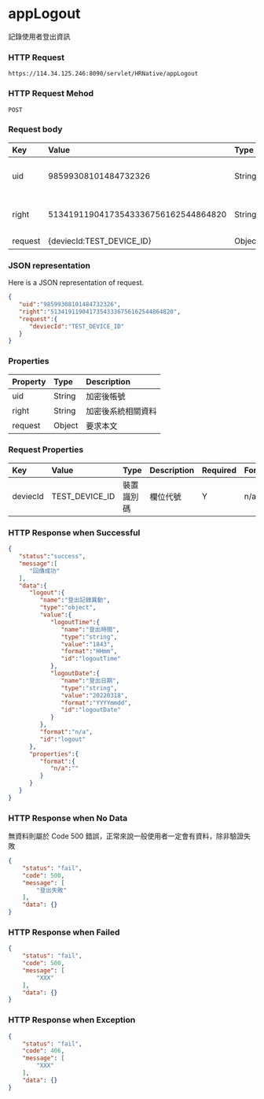 # appLogout
記錄使用者登出資訊

### HTTP Request
```
https://114.34.125.246:8090/servlet/HRNative/appLogout
```

### HTTP Request Mehod
```
POST
```

### Request body
| Key | Value | Type | Description |
|:----------|:-------------|:-----|:------------|
| uid | 98599308101484732326 | String | 需透過appLogin取得
| right | 51341911904173543336756162544864820 | String | 需透過appLogin取得 |
| request | {deviecId:TEST_DEVICE_ID} | Object | 異動條件

### JSON representation
Here is a JSON representation of request.
```json
{
   "uid":"98599308101484732326",
   "right":"51341911904173543336756162544864820",
   "request":{
      "deviecId":"TEST_DEVICE_ID"
   }
}
```

### Properties
| Property | Type | Description |
|:---------|:-----|:------------|
| uid   | String | 加密後帳號 |
| right | String | 加密後系統相關資料 |
| request | Object | 要求本文 |

### Request Properties
| Key | Value | Type | Description | Required | Format | Note |
|:----------|:-------------|:-----|:------------|:------------|:------------|:------------|
| deviecId | TEST_DEVICE_ID | 裝置識別碼 | 欄位代號 | Y | n/a |  |

### HTTP Response when Successful
```json
{
   "status":"success",
   "message":[
      "回傳成功"
   ],
   "data":{
      "logout":{
         "name":"登出記錄異動", 
         "type":"object",
         "value":{
            "logoutTime":{
               "name":"登出時間",
               "type":"string",
               "value":"1843",
               "format":"HHmm",
               "id":"logoutTime"
            },
            "logoutDate":{
               "name":"登出日期",
               "type":"string",
               "value":"20220318",
               "format":"YYYYmmdd",
               "id":"logoutDate"
            }
         },
         "format":"n/a",
         "id":"logout"
      },
      "properties":{
         "format":{
            "n/a":""
         }
      }
   }
}
```

### HTTP Response when No Data
無資料則屬於 Code 500 錯誤，正常來說一般使用者一定會有資料，除非驗證失敗
```json
{
    "status": "fail",
    "code": 500,
    "message": [
        "登出失敗"
    ],
    "data": {}
}
```

### HTTP Response when Failed
```json
{
    "status": "fail",
    "code": 500,
    "message": [
        "XXX"
    ],
    "data": {}
}
```

### HTTP Response when Exception
```json
{
    "status": "fail",
    "code": 406,
    "message": [
        "XXX"
    ],
    "data": {}
}
```

